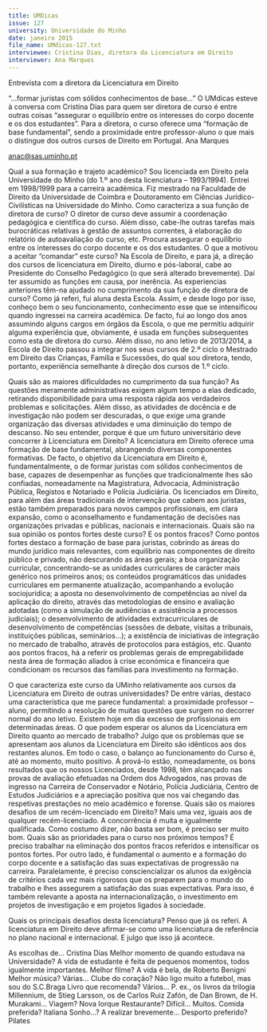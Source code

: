 ```yaml
---
title: UMDicas
issue: 127
university: Universidade do Minho
date: janeiro 2015
file_name: UMdicas-127.txt
interviewee: Cristina Dias, diretora da Licenciatura em Direito
interviewer: Ana Marques
---
```


Entrevista com a diretora da Licenciatura em Direito

“…formar juristas com sólidos conhecimentos de base…”
O UMdicas esteve à conversa com 
Cristina Dias
para quem ser diretora de curso é entre outras coisas “assegurar o equilíbrio entre os interesses do
corpo docente e os dos estudantes”. Para a diretora, o curso oferece uma “formação de base fundamental”, sendo a proximidade entre professor-aluno
o que mais o distingue dos outros cursos de Direito
em Portugal.
Ana Marques

anac@sas.uminho.pt

Qual a sua formação e trajeto académico?
Sou licenciada em Direito pela Universidade do Minho (do 1.º ano desta licenciatura – 1993/1994).
Entrei em 1998/1999 para a carreira académica.
Fiz mestrado na Faculdade de Direito da Universidade de Coimbra e Doutoramento em Ciências
Jurídico-Civilísticas na Universidade do Minho.
Como caracteriza a sua função de diretora
de curso?
O diretor de curso deve assumir a coordenação pedagógica e científica do curso. Além disso, cabe-lhe
outras tarefas mais burocráticas relativas à gestão
de assuntos correntes, à elaboração do relatório de
autoavaliação do curso, etc. Procura assegurar o
equilíbrio entre os interesses do corpo docente e os
dos estudantes.
O que a motivou a aceitar “comandar” este
curso?
Na Escola de Direito, e para já, a direção dos cursos de licenciatura em Direito, diurno e pós-laboral,
cabe ao Presidente do Conselho Pedagógico (o que
será alterado brevemente). Daí ter assumido as funções em causa, por inerência.
As experiencias anteriores têm-na ajudado
no cumprimento da sua função de diretora
de curso?
Como já referi, fui aluna desta Escola. Assim, e
desde logo por isso, conheço bem o seu funcionamento, conhecimento esse que se intensificou
quando ingressei na carreira académica. De facto,
fui ao longo dos anos assumindo alguns cargos em
órgãos da Escola, o que me permitiu adquirir alguma experiência que, obviamente, é usada em funções subsequentes como esta de diretora do curso.
Além disso, no ano letivo de 2013/2014, a Escola
de Direito passou a integrar nos seus cursos de 2.º
ciclo o Mestrado em Direito das Crianças, Família
e Sucessões, do qual sou diretora, tendo, portanto,
experiência semelhante à direção dos cursos de 1.º
ciclo.

Quais são as maiores dificuldades no cumprimento da sua função?
As questões meramente administrativas exigem
algum tempo a elas dedicado, retirando disponibilidade para uma resposta rápida aos verdadeiros
problemas e solicitações. Além disso, as atividades
de docência e de investigação não podem ser descuradas, o que exige uma grande organização das
diversas atividades e uma diminuição do tempo de
descanso.
No seu entender, porque é que um futuro universitário deve concorrer à Licenciatura em
Direito?
A licenciatura em Direito oferece uma formação de
base fundamental, abrangendo diversas componentes formativas. De facto, o objetivo da Licenciatura
em Direito é, fundamentalmente, o de formar juristas com sólidos conhecimentos de base, capazes
de desempenhar as funções que tradicionalmente
lhes são confiadas, nomeadamente na Magistratura, Advocacia, Administração Pública, Registos
e Notariado e Polícia Judiciária. Os licenciados em
Direito, para além das áreas tradicionais de intervenção que cabem aos juristas, estão também
preparados para novos campos profissionais, em
clara expansão, como o aconselhamento e fundamentação de decisões nas organizações privadas e
públicas, nacionais e internacionais.
Quais são na sua opinião os pontos fortes
deste curso? E os pontos fracos?
Como pontos fortes destaco a formação de base
para juristas, cobrindo as áreas do mundo jurídico
mais relevantes, com equilíbrio nas componentes
de direito público e privado, não descurando as
áreas gerais; a boa organização curricular, concentrando-se as unidades curriculares de carácter mais
genérico nos primeiros anos; os conteúdos programáticos das unidades curriculares em permanente
atualização, acompanhando a evolução sociojurídica; a aposta no desenvolvimento de competências
ao nível da aplicação do direito, através das metodologias de ensino e avaliação adotadas (como a
simulação de audiências e assistência a processos
judiciais); o desenvolvimento de atividades extracurriculares de desenvolvimento de competências
(sessões de debate, visitas a tribunais, instituições
públicas, seminários...); a existência de iniciativas
de integração no mercado de trabalho, através de
protocolos para estágios, etc. Quanto aos pontos
fracos, há a referir os problemas gerais de empregabilidade nesta área de formação aliados à crise
económica e financeira que condicionam os recursos das famílias para investimento na formação.

O que caracteriza este curso da UMinho relativamente aos cursos da Licenciatura em Direito de outras
universidades?
De entre várias, destaco uma
característica que me parece
fundamental: a proximidade
professor – aluno, permitindo
a resolução de muitas questões
que surgem no decorrer normal
do ano letivo.
Existem hoje em dia excesso de profissionais em
determinadas áreas. O que
podem esperar os alunos
da Licenciatura em Direito
quanto ao mercado de trabalho?
Julgo que os problemas que
se apresentam aos alunos da
Licenciatura em Direito são idênticos aos dos restantes alunos. Em todo o caso, o balanço ao funcionamento do Curso é, até ao momento, muito
positivo. A prová-lo estão, nomeadamente, os bons
resultados que os nossos Licenciados, desde 1998,
têm alcançado nas provas de avaliação efetuadas
na Ordem dos Advogados, nas provas de ingresso
na Carreira de Conservador e Notário, Polícia Judiciária, Centro de Estudos Judiciários e a apreciação
positiva que nos vai chegando das respetivas prestações no meio académico e forense.
Quais são os maiores desafios de um recém-licenciado em Direito?
Mais uma vez, iguais aos de qualquer recém-licenciado. A concorrência é muita e igualmente qualificada. Como costumo dizer, não basta ser bom, é
preciso ser muito bom.
Quais são as prioridades para o curso nos
próximos tempos?
É preciso trabalhar na eliminação dos pontos fracos
referidos e intensificar os pontos fortes. Por outro
lado, é fundamental o aumento e a formação do
corpo docente e a satisfação das suas expectativas
de progressão na carreira. Paralelamente, é preciso
consciencializar os alunos da exigência de critérios
cada vez mais rigorosos que os preparem para o
mundo do trabalho e lhes assegurem a satisfação
das suas expectativas. Para isso, é também relevante a aposta na internacionalização, o investimento
em projetos de investigação e em projetos ligados
à sociedade.

Quais os principais desafios desta licenciatura?
Penso que já os referi. A licenciatura em Direito
deve afirmar-se como uma licenciatura de referência no plano nacional e internacional. E julgo que
isso já acontece.

As escolhas de...
Cristina Dias
Melhor momento de quando estudava na
Universidade?
A vida de estudante é feita de pequenos momentos, todos igualmente importantes.
Melhor filme?
A vida é bela, de Roberto Benigni
Melhor música?
Várias…
Clube do coração?
Não ligo muito a futebol, mas sou do S.C.Braga
Livro que recomenda?
Vários… P. ex., os livros da trilogia Millennium,
de Stieg Larsson, os de Carlos Ruiz Zafón, de
Dan Brown, de H. Murakami…
Viagem?
Nova Iorque
Restaurante?
Difícil… Muitos.
Comida preferida?
Italiana
Sonho…?
A realizar brevemente…
Desporto preferido?
Pilates

